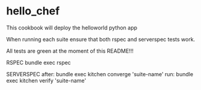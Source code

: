 # hello_chef


This cookbook will deploy the helloworld python app


When running each suite ensure that both rspec and serverspec tests work.

All tests are green at the moment of this README!!!

RSPEC
bundle exec rspec

SERVERSPEC
after:
bundle exec kitchen converge 'suite-name'
run:
bundle exec kitchen verify 'suite-name'
